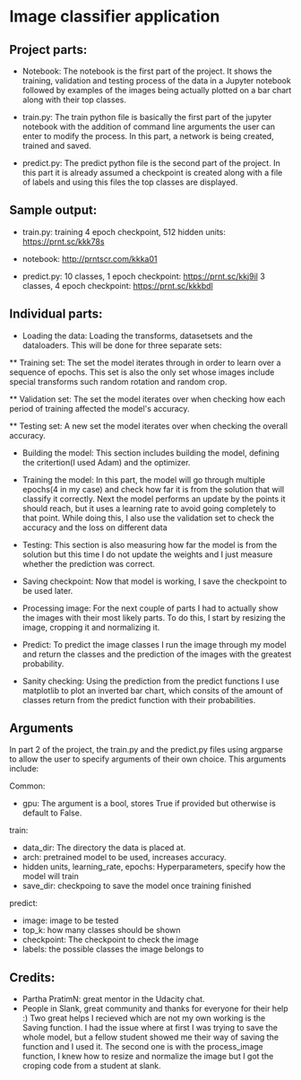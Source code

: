 # Image classifier application 


## Project parts:

* Notebook: The notebook is the first part of the project. It shows the training, validation and testing process of the data in a Jupyter notebook followed by examples of the images being actually plotted on a bar chart along with their top classes. 

* train.py: The train python file is basically the first part of the jupyter notebook with the addition of command line arguments the user can enter to modify the process. In this part, a network is being created, trained and saved. 

* predict.py: The predict python file is the second part of the project. In this part it is already assumed a checkpoint is created along with a file of labels and using this files the top classes are displayed. 




## Sample output:

* train.py:
training 4 epoch checkpoint, 512 hidden units: https://prnt.sc/kkk78s

* notebook:
http://prntscr.com/kkka01

* predict.py:
10 classes, 1 epoch checkpoint: https://prnt.sc/kkj9il
3 classes, 4 epoch checkpoint: https://prnt.sc/kkkbdl

## Individual parts: 

* Loading the data: Loading the transforms, datasetsets and the dataloaders. This will be done for three separate sets:

** Training set: The set the model iterates through in order to learn over a sequence of epochs. This set is also the only set whose images include special transforms such random rotation and random crop.

** Validation set: The set the model iterates over when checking how each period of training affected the model's accuracy.

** Testing set: A new set the model iterates over when checking the overall accuracy. 

* Building the model: This section includes building the model, defining the critertion(I used Adam) and the optimizer.

* Training the model: In this part, the model will go through multiple epochs(4 in my case) and check how far it is from the solution that will classify it correctly. Next the model performs an update by the points it should reach, but it uses a learning rate to avoid going completely to that point. While doing this, I also use the validation set to check the accuracy and the loss on different data

* Testing: This section is also measuring how far the model is from the solution but this time I do not update the weights and I just measure whether the prediction was correct. 

* Saving checkpoint: Now that model is working, I save the checkpoint to be used later. 

* Processing image: For the next couple of parts I had to actually show the images with their most likely parts. To do this, I start by resizing the image, cropping it and normalizing it. 

* Predict: To predict the image classes I run the image through my model and return the classes and the prediction of the images with the greatest probability. 

* Sanity checking: Using the prediction from the predict functions I use matplotlib to plot an inverted bar chart, which consits of the amount of classes return from the predict function with their probabilities. 


## Arguments


In part 2 of the project, the train.py and the predict.py files using argparse to allow the user to specify arguments of their own choice. This arguments include: 

Common: 
* gpu: The argument is a bool, stores True if provided but otherwise is default to False. 



train: 
* data_dir: The directory the data is placed at.  
* arch: pretrained model to be used, increases accuracy. 
* hidden units, learning_rate, epochs: Hyperparameters, specify how the model will train 
* save_dir: checkpoing to save the model once training finished 

predict: 
* image: image to be tested
* top_k: how many classes should be shown 
* checkpoint: The checkpoint to check the image 
* labels: the possible classes the image belongs to


## Credits:
* Partha PratimN: great mentor in the Udacity chat.    
* People in Slank, great community and thanks for everyone for their help :) Two great helps I recieved which are not my own working is the Saving function. I had the issue where at first I was trying to save the whole model, but a fellow student showed me their way of saving the function and I used it. The second one is with the process_image function, I knew how to resize and normalize the image but I got the croping code from a student at slank. 
